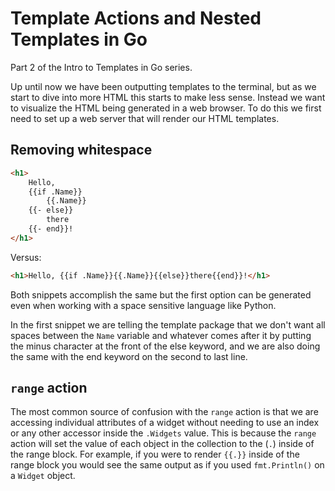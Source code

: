 # Template Actions and Nested Templates in Go

Part 2 of the Intro to Templates in Go series.

Up until now we have been outputting templates to the terminal, but as we start to dive into more HTML this starts to make less sense. Instead we want to visualize the HTML being generated in a web browser. To do this we first need to set up a web server that will render our HTML templates.

## Removing whitespace

```HTML
<h1>
    Hello,
    {{if .Name}}
        {{.Name}}
    {{- else}}
        there
    {{- end}}!
</h1>
```

Versus:

```HTML
<h1>Hello, {{if .Name}}{{.Name}}{{else}}there{{end}}!</h1>
```

Both snippets accomplish the same but the first option can be generated even when working with a space sensitive language like Python.

In the first snippet we are telling the template package that we don't want all spaces between the `Name` variable and whatever comes after it by putting the minus character at the front of the else keyword, and we are also doing the same with the end keyword on the second to last line.

## `range` action

The most common source of confusion with the `range` action is that we are accessing individual attributes of a widget without needing to use an index or any other accessor inside the `.Widgets` value. This is because the `range` action will set the value of each object in the collection to the (`.`) inside of the range block. For example, if you were to render `{{.}}` inside of the range block you would see the same output as if you used `fmt.Println()` on a `Widget` object.